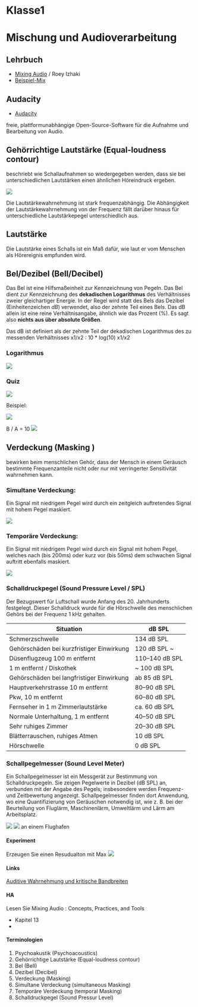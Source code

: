 # Klasse1

# Mischung und Audioverarbeitung

## Lehrbuch
- [Mixing Audio](http://www.mixingaudio.com) / Roey Izhaki
- [Beispiel-Mix](http://www.mixingaudio.com/book/sample_mixes.php)



## Audacity

- [Audacity](http://audacity.sourceforge.net)

freie, plattformunabhängige Open-Source-Software für die Aufnahme und Bearbeitung von Audio.



## Gehörrichtige Lautstärke (Equal-loudness contour)
beschriebt wie Schallaufnahmen so wiedergegeben werden, dass sie bei unterschiedlichen Lautstärken einen ähnlichen Höreindruck ergeben.

![](Klasse1/equal-loudness.png)

Die Lautstärkewahrnehmung ist stark frequenzabhängig. Die Abhängigkeit der Lautstärkewahrnehmung von der Frequenz fällt darüber hinaus für unterschiedliche Lautstärkepegel unterschiedlich aus.

## Lautstärke
Die Lautstärke eines Schalls ist ein Maß dafür, wie laut er vom Menschen als Hörereignis empfunden wird.


## Bel/Dezibel (Bell/Decibel)
Das Bel ist eine Hilfsmaßeinheit zur Kennzeichnung von Pegeln. Das Bel dient zur Kennzeichnung des **dekadischen Logarithmus** des Verhältnisses zweier gleichartiger Energie. In der Regel wird statt des Bels das Dezibel (Einheitenzeichen *dB*) verwendet, also der zehnte Teil eines Bels.
Das dB allein ist eine reine Verhältnisangabe, ähnlich wie das Prozent (%). Es sagt also **nichts aus über absolute Größen**.

Das dB ist definiert als der zehnte Teil der dekadischen Logarithmus des zu messenden Verhältnisses x1/x2 :  10 * log(10) x1/x2

### Logarithmus

![](Klasse1/log.png)

### Quiz
![](Klasse1/quiz.png)

Beispiel:

![](Klasse1/klasse11.png)

B / A = 10
![](Klasse1/decibel.png)


## Verdeckung (Masking )
bewirken beim menschlichen Gehör, dass der Mensch in einem Geräusch bestimmte Frequenzanteile nicht oder nur mit verringerter Sensitivität wahrnehmen kann.

### Simultane Verdeckung:
Ein Signal mit niedrigem Pegel wird durch ein zeitgleich auftretendes Signal mit hohem Pegel maskiert.

![](Klasse1/gleich.png)

### Temporäre Verdeckung:
Ein Signal mit niedrigem Pegel wird durch ein Signal mit hohem Pegel, welches nach (bis 200ms) oder kurz vor (bis 50ms) dem schwachen Signal auftritt ebenfalls maskiert.

![](Klasse1/tempo.png)

### Schalldruckpegel (Sound Pressure Level / SPL)
Der Bezugswert für Luftschall wurde Anfang des 20. Jahrhunderts festgelegt. Dieser Schalldruck wurde für die Hörschwelle des menschlichen Gehörs bei der Frequenz 1 kHz gehalten.


|Situation| dB  SPL|
|------------------|---------|
| Schmerzschwelle | 134 dB SPL |
| Gehörschäden bei kurzfristiger Einwirkung | 120 dB SPL	~ |
| Düsenflugzeug 100 m entfernt | 110–140 dB SPL	|
| 1 m entfernt / Diskothek	|	~ 100 dB SPL|
| Gehörschäden bei langfristiger Einwirkung	 | ab 85 dB	SPL|
| Hauptverkehrstrasse 10 m entfernt	| 	80–90 dB SPL|
| Pkw, 10 m entfernt	| 60–80 dB SPL|
| Fernseher in 1 m Zimmerlautstärke	| ca. 60 dB	SPL|
| Normale Unterhaltung, 1 m entfernt | 40–50 dB	SPL|
| Sehr ruhiges Zimmer	|	20–30 dB SPL|
| Blätterrauschen, ruhiges Atmen | 10 dB SPL |
| Hörschwelle | 0 dB SPL |

### Schallpegelmesser (Sound Level Meter)
Ein Schallpegelmesser ist ein Messgerät zur Bestimmung von Schalldruckpegeln. Sie zeigen Pegelwerte in Dezibel (dB SPL) an, verbunden mit der Angabe des Pegels; insbesondere werden Frequenz- und Zeitbewertung angezeigt. Schallpegelmesser finden dort Anwendung, wo eine Quantifizierung von Geräuschen notwendig ist, wie z. B. bei der Beurteilung von Fluglärm, Maschinenlärm, Umweltlärm und Lärm am Arbeitsplatz.

![](Klasse1/sl.jpg)
![](Klasse1/messer.jpeg) an einem Flughafen

#### Experiment
Erzeugen Sie einen Resudualton mit Max
![](Klasse1/missing_fundamental.png)

#### Links
[Auditive Wahrnehmung und kritische Bandbreiten](http://www.netaudio.de/psychoakustik/Daten/startseite.htm)

#### HA
Lesen Sie Mixing Audio : Concepts, Practices, and Tools 
- Kapitel 13
- 

#### Terminologien

1. Psychoakustik (Psychoacoustics)
2. Gehörrichtige Lautstärke (Equal-loudness contour)
3. Bel (Bell)  
4. Dezibel (Decibel)
5. Verdeckung (Masking)
6. Simultane Verdeckung (simultaneous Masking)
7. Temporäre Verdeckung (temporal Masking)
8. Schalldruckpegel (Sound Pressur Level)
